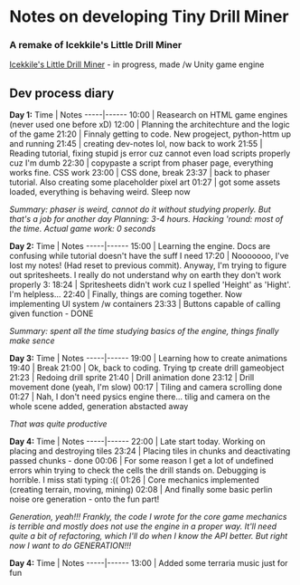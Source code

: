 # Notes on developing Tiny Drill Miner 
### A remake of Icekkile's Little Drill Miner

[Icekkile's Little Drill Miner](https://github.com/Icekkile/LittleDrillMiner) - in progress, made /w Unity game engine


## Dev process diary

**Day 1:**
Time | Notes
-----|------
10:00 | Reasearch on HTML game engines (never used one before xD)
12:00 | Planning the architechture and the logic of the game
21:20 | Finnaly getting to code. New progeject, python-httm up and running
21:45 | creating dev-notes lol, now back to work
21:55 | Reading tutorial, fixing stupid js error cuz cannot even load scripts properly cuz I'm dumb
22:30 | copypaste a script from phaser page, everything works fine. CSS work
23:00 | CSS done, break
23:37 | back to phaser tutorial. Also creating some placeholder pixel art
01:27 | got some assets loaded, everything is behaving weird. Sleep now

*Summary: phaser is weird, cannot do it without studying properly. But that's a job for another day*
*Planning: 3-4 hours. Hacking 'round: most of the time. Actual game work: 0 seconds*

**Day 2:**
Time | Notes
-----|------
15:00 | Learning the engine. Docs are confusing while tutorial doesn't have the suff I need
17:20 | Nooooooo, I've lost my notes! (Had reset to previous commit). Anyway, I'm trying to figure out spritesheets. I really do not understand why on earth they don't work properly 3:
18:24 | Spritesheets didn't work cuz I spelled 'Height' as 'Hight'. I'm helpless...
22:40 | Finally, things are coming together. Now implementing UI system /w containers
23:33 | Buttons capable of calling given function - DONE

*Summary: spent all the time studying basics of the engine, things finally make sence*

**Day 3:**
Time | Notes
-----|------
19:00 | Learning how to create animations
19:40 | Break
21:00 | Ok, back to coding. Trying tp create drill gameobject
21:23 | Redoing drill sprite
21:40 | Drill animation done
23:12 | Drill movement done (yeah, I'm slow)
00:17 | Tiling and camera scrolling done
01:27 | Nah, I don't need pysics engine there... tilig and camera on the whole scene added, generation abstacted away

*That was quite productive*

**Day 4:**
Time | Notes
-----|------
22:00 | Late start today. Working on placing and destroying tiles
23:24 | Placing tiles in chunks and deactivating passed chunks - done
00:06 | For some reason I get a lot of undefined errors whin trying to check the cells the drill stands on. Debugging is horrible. I miss stati typing :((
01:26 | Core mechanics implemented (creating terrain, moving, mining)
02:08 | And finally some basic perlin noise ore generation - onto the fun part!

*Generation, yeah!!! Frankly, the code I wrote for the core game mechanics is terrible and mostly does not use the engine in a proper way. It'll need quite a bit of refactoring, which I'll do when I know the API better. But right now I want to do GENERATION!!!*

**Day 4:**
Time | Notes
-----|------
13:00 | Added some terraria music just for fun

